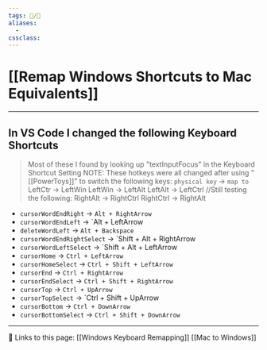 ```yaml
---
tags: 📝/🌱
aliases:
  -
cssclass:
---
```


# [[Remap Windows Shortcuts to Mac Equivalents]]

---
## In VS Code I changed the following Keyboard Shortcuts

>Most of these I found by looking up "textInputFocus" in the Keyboard Shortcut Setting
>NOTE: These hotkeys were all changed after using "[[PowerToys]]" to switch the following keys:
>`physical key` → `map to`
>LeftCtr → LeftWin
>LeftWin → LeftAlt
>LeftAlt → LeftCtrl
>//Still testing the following:
>RightAlt → RightCtrl
>RightCtrl → RightAlt

- `cursorWordEndRight` → `Alt + RightArrow`
- `cursorWordEndLeft` → `Alt + LeftArrow
- `deleteWordLeft` → `Alt + Backspace`
- `cursorWordEndRightSelect` → `Shift + Alt + RightArrow
- `cursorWordLeftSelect` → `Shift + Alt + LeftArrow
- `cursorHome` → `Ctrl + LeftArrow`
- `cursorHomeSelect` → `Ctrl + Shift + LeftArrow`
- `cursorEnd` → `Ctrl + RightArrow`
- `cursorEndSelect` → `Ctrl + Shift + RightArrow`
- `cursorTop` → `Ctrl + UpArrow`
- `cursorTopSelect` → `Ctrl + Shift + UpArrow
- `cursorBottom` → `Ctrl + DownArrow`
- `cursorBottomSelect` → `Ctrl + Shift + DownArrow`


---


🔗 Links to this page:
[[Windows Keyboard Remapping]]
[[Mac to Windows]]
